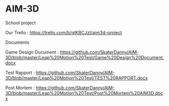 # AIM-3D
School project


Our Trello : https://trello.com/b/qIKBCJzI/aim3d-project


Documents

  Game Design Ducument  : https://github.com/SkaterDanny/AIM-3D/blob/master/Leap%20Motion%20Test/Game%20Design%20Document.docx
  
  Test Rapport          : https://github.com/SkaterDanny/AIM-3D/blob/master/Leap%20Motion%20Test/TEST%20RAPPORT.docx
  
  Post Mortem           : https://github.com/SkaterDanny/AIM-3D/blob/master/Leap%20Motion%20Test/Post%20Mortem%20AIM3D.docx
